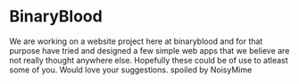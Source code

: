 # BinaryBlood
We are working on a website project here at binaryblood and for that purpose have tried and designed a few simple web apps that we believe are not really thought anywhere else. Hopefully these could be of use to atleast some of you.
Would love your suggestions. 
spoiled by NoisyMime
